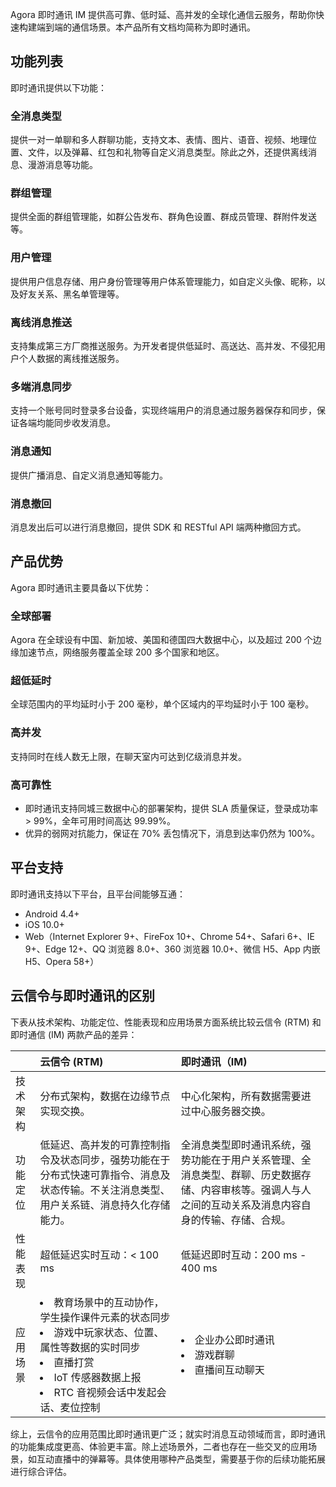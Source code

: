 Agora 即时通讯 IM 提供高可靠、低时延、高并发的全球化通信云服务，帮助你快速构建端到端的通信场景。本产品所有文档均简称为即时通讯。

## 功能列表

即时通讯提供以下功能：

### 全消息类型

提供一对一单聊和多人群聊功能，支持文本、表情、图片、语音、视频、地理位置、文件，以及弹幕、红包和礼物等自定义消息类型。除此之外，还提供离线消息、漫游消息等功能。

### 群组管理

提供全面的群组管理能，如群公告发布、群角色设置、群成员管理、群附件发送等。

### 用户管理

提供用户信息存储、用户身份管理等用户体系管理能力，如自定义头像、昵称，以及好友关系、黑名单管理等。

### 离线消息推送

支持集成第三方厂商推送服务。为开发者提供低延时、高送达、高并发、不侵犯用户个人数据的离线推送服务。

### 多端消息同步

支持一个账号同时登录多台设备，实现终端用户的消息通过服务器保存和同步，保证各端均能同步收发消息。

### 消息通知

提供广播消息、自定义消息通知等能力。

### 消息撤回

消息发出后可以进行消息撤回，提供 SDK 和 RESTful API 端两种撤回方式。

## 产品优势

Agora 即时通讯主要具备以下优势：

### 全球部署

Agora 在全球设有中国、新加坡、美国和德国四大数据中心，以及超过 200 个边缘加速节点，网络服务覆盖全球 200 多个国家和地区。

### 超低延时

全球范围内的平均延时小于 200 毫秒，单个区域内的平均延时小于 100 毫秒。

### 高并发

支持同时在线人数无上限，在聊天室内可达到亿级消息并发。

### 高可靠性

- 即时通讯支持同城三数据中心的部署架构，提供 SLA 质量保证，登录成功率 > 99%，全年可用时间高达 99.99%。
- 优异的弱网对抗能力，保证在 70% 丢包情况下，消息到达率仍然为 100%。

## 平台支持

即时通讯支持以下平台，且平台间能够互通：

- Android 4.4+
- iOS 10.0+
- Web（Internet Explorer 9+、FireFox 10+、Chrome 54+、Safari 6+、IE 9+、Edge 12+、QQ 浏览器 8.0+、360 浏览器 10.0+、微信 H5、App 内嵌 H5、Opera 58+）

## 云信令与即时通讯的区别

下表从技术架构、功能定位、性能表现和应用场景方面系统比较云信令 (RTM) 和即时通信 (IM) 两款产品的差异：

|          | 云信令 (RTM)   | 即时通讯（IM)                         |
| :------- | :---------------- | :-------------------- |
| 技术架构 | 分布式架构，数据在边缘节点实现交换。 | 中心化架构，所有数据需要进过中心服务器交换。 |
| 功能定位 | 低延迟、高并发的可靠控制指令及状态同步，强势功能在于分布式快速可靠指令、消息及状态传输。不关注消息类型、用户关系链、消息持久化存储能力。 | 全消息类型即时通讯系统，强势功能在于用户关系管理、全消息类型、群聊、历史数据存储、内容审核等。强调人与人之间的互动关系及消息内容自身的传输、存储、合规。 |
| 性能表现 | 超低延迟实时互动：< 100 ms | 低延迟即时互动：200 ms - 400 ms |
| 应用场景 |<li>教育场景中的互动协作，学生操作课件元素的状态同步<li>游戏中玩家状态、位置、属性等数据的实时同步<li>直播打赏<li>IoT 传感器数据上报<li>RTC 音视频会话中发起会话、麦位控制 | <li>企业办公即时通讯<li>游戏群聊<li>直播间互动聊天 |

综上，云信令的应用范围比即时通讯更广泛；就实时消息互动领域而言，即时通讯的功能集成度更高、体验更丰富。除上述场景外，二者也存在一些交叉的应用场景，如互动直播中的弹幕等。具体使用哪种产品类型，需要基于你的后续功能拓展进行综合评估。